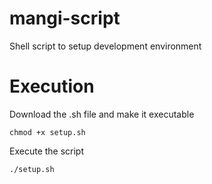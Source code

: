 # mangi-script
Shell script to setup development environment

# Execution

Download the .sh file and make it executable

`chmod +x setup.sh`

Execute the script

`./setup.sh`